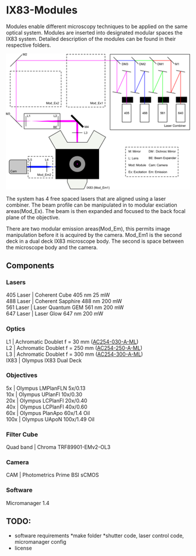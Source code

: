 # IX83-Modules

Modules enable different microscopy techniques to be applied on the same optical system. Modules are inserted into designated modular spaces the IX83 system. Detailed description of the modules can be found in their respective folders.


![System Schematic](/images/schematic.png)


The system has 4 free spaced lasers that are aligned using a laser combiner. The beam profile can be manipulated in to modular exciation areas(Mod_Ex). The beam is then expanded and focused to the back focal plane of the objective.

There are two modular emission areas(Mod_Em), this permits image manipulation before it is acquired by the camera. Mod_Em1 is the second deck in a dual deck IX83 microscope body. The second is space between the microscope body and the camera.

## Components

### Lasers
405 Laser | Coherent Cube 405 nm 25 mW  
488 Laser | Coherent Sapphire 488 nm 200 mW  
561 Laser | Laser Quantum GEM 561 nm 200 mW  
647 Laser | Laser Glow 647 nm 200 mW  

### Optics
L1 | Achromatic Doublet f = 30 mm ([AC254-030-A-ML](https://www.thorlabs.com/thorproduct.cfm?partnumber=AC254-030-A-ML))    
L2 | Achromatic Doublet f = 250 mm ([AC254-250-A-ML](https://www.thorlabs.com/thorproduct.cfm?partnumber=AC254-250-A-ML))  
L3 | Achromatic Doublet f = 300 mm ([AC254-300-A-ML](https://www.thorlabs.com/thorproduct.cfm?partnumber=AC254-300-A-ML))  
IX83 | Olympus IX83 Dual Deck

### Objectives
5x | Olympus LMPlanFLN 5x/0.13  
10x | Olympus UPlanFl 10x/0.30  
20x | Olympus LCPlanFl 20x/0.40  
40x | Olympus LCPlanFl 40x/0.60  
60x | Olympus PlanApo 60x/1.4 Oil  
100x | Olympus UApoN 100x/1.49 Oil  

### Filter Cube  
Quad band | Chroma TRF89901-EMv2-OL3  

### Camera
CAM | Photometrics Prime BSI sCMOS

### Software
Micromanager 1.4

## TODO:
* software requirements
	*make folder
	*shutter code, laser control code, micromanager config
* license

